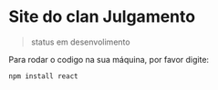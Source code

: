 # Site do clan Julgamento #

> status em desenvolimento

Para rodar o codigo na sua máquina, por favor digite: 

```
npm install react
```
